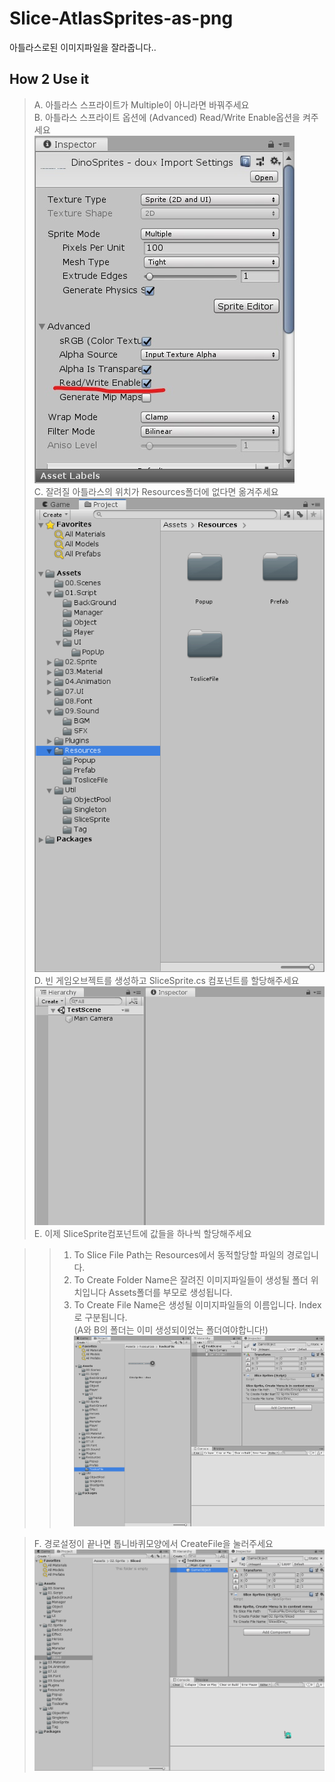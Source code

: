 # Slice-AtlasSprites-as-png
아틀라스로된 이미지파일을 잘라줍니다..

## How 2 Use it

> A. 아틀라스 스프라이트가 Multiple이 아니라면 바꿔주세요<br>
> B. 아틀라스 스프라이트 옵션에 (Advanced) Read/Write Enable옵션을 켜주세요<br>
![alt](ReadMe_Image/Setting_1.jpg)<br>
> C. 잘려질 아틀라스의 위치가 Resources폴더에 없다면 옮겨주세요<br>
![alt](ReadMe_Image/Place_in_Resources.gif)<br>
> D. 빈 게임오브젝트를 생성하고 SliceSprite.cs 컴포넌트를 할당해주세요
![alt](ReadMe_Image/Setting_2.gif)<br>
> E. 이제 SliceSprite컴포넌트에 값들을 하나씩 할당해주세요<br>

>> 1. To Slice File Path는 Resources에서 동적할당할 파일의 경로입니다.<br>
>> 2. To Create Folder Name은 잘려진 이미지파일들이 생성될 폴더 위치입니다 Assets폴더를 부모로 생성됩니다.<br>
>> 3. To Create File Name은 생성될 이미지파일들의 이름입니다. Index로 구분됩니다.<br>
(A와 B의 폴더는 이미 생성되이었는 폴더여야합니다!)<br>
![alt](ReadMe_Image/Setting_3.png)<br>

>F. 경로설정이 끝나면 톱니바퀴모양에서 CreateFile을 눌러주세요<br>
![alt](ReadMe_Image/Last.gif)<br>
